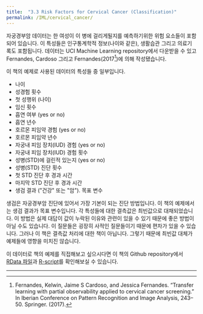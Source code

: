 ```yaml
---
title:  "3.3 Risk Factors for Cervical Cancer (Classification)"
permalink: /IML/cervical_cancer/
---
```


자궁경부암 데이터는 한 여성이 이 병에 걸리게될지를 예측하기위한 위험 요소들이 포함되어 있습니다. 이 특성들은 인구통계학적 정보(나이와 같은), 생활습관 그리고 의료기록도 포함됩니다. 데이터는 UCI Machine Learning repository에서 다운받을 수 있고 Fernandes, Cardoso 그리고 Fernandes(2017[^1])에 의해 작성됐습니다.

이 책의 예제로 사용된 데이터의 특성들 중 일부입니다.

- 나이
- 성경험 횟수
- 첫 성행위 (나이)
- 임신 횟수
- 흡연 여부 (yes or no)
- 흡연 년수
- 호르몬 피임약 경험 (yes or no)
- 호르몬 피임약 년수
- 자궁내 피임 장치(IUD) 경험 (yes or no)
- 자궁내 피임 장치(IUD) 경험 횟수 
- 성병(STD)에 걸린적 있는지 (yes or no)
- 성병(STD) 진단 횟수
- 첫 STD 진단 후 경과 시간
- 마지막 STD 진단 후 경과 시간
- 생검 결과 ("건강" 또는 "암"). 목표 변수
  
생검은 자궁경부암 진단에 있어서 가장 기본이 되는 진단 방법입니다. 이 책의 예제에서는 생검 결과가 목표 변수입니다. 각 특성들에 대한 결측값은 최빈값으로 대채되었습니다. 이 방법은 실제 대답이 값이 누락된 이유와 관련이 있을 수 있기 때문에 좋은 방법이 아닐 수도 있습니다. 이 질문들은 굉장히 사적인 질문들이기 때문에 편차가 있을 수 있습니다. 그러나 이 책은 결측값 처리에 대한 책이 아닙니다. 그렇기 때문에 최빈값 대체가 예제들에 영향을 미치진 않습니다.

이 데이터로 책의 예제를 직접해보고 싶으시다면 이 책의 Github repository에서 [RData 파일](https://github.com/christophM/interpretable-ml-book/blob/master/R/get-cervical-cancer-dataset.R)과 [R-script](https://github.com/christophM/interpretable-ml-book/blob/master/data/cervical.RData)를 확인해보실 수 있습니다.

---

[^1]: Fernandes, Kelwin, Jaime S Cardoso, and Jessica Fernandes. “Transfer learning with partial observability applied to cervical cancer screening.” In Iberian Conference on Pattern Recognition and Image Analysis, 243–50. Springer. (2017).